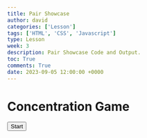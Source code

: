 ```yaml
---
title: Pair Showcase
author: david
categories: ['Lesson']
tags: ['HTML', 'CSS', 'Javascript']
type: Lesson
week: 3
description: Pair Showcase Code and Output.
toc: True
comments: True
date: 2023-09-05 12:00:00 +0000
---
```


<style>
  .gameBoard {
      display: grid;
      grid-template-columns: repeat(4, 0fr);
      grid-gap: 10px;
      margin-top: 20px;
  }
  .gameCard {
      width: 100px;
      height: 100px;
      align-items: center;
      cursor: pointer;
      transform: rotateY(180deg);
      transition: transform 0.5s ease;
  }
  .gameCard.flipped {
      background-color: #fff;
  }
  .gameCard img {
    width: 100%;
    height: 100%;
    border-radius: 0px;
  }
  .gameCard.flipped {
    transform: rotateY(0deg);
  }
  .cardBack {
      width: 100%;
      height: 100%;
      background-image: url('{{ site.baseurl }}/assets/img/post_images/cardBack.png');
      background-size: cover;
      position: absolute;
      backface-visibility: hidden;
      transition: transform 0.5s ease;
  }
  .gameCard.flipped .cardBack {
      transform: rotateY(180deg);
  }
  .hidden {
  display: none;
  }
  .congratulations {
    display: none;
    position: fixed;
    top: 50%;
    left: 50%;
    transform: translate(-50%, -50%);
    background-color: white;
    padding: 20px;
    box-shadow: 0 0 10px rgba(0, 0, 0, 0.5);
    text-align: center;
  }
  .congratulations h2 {
    font-size: 24px;
    margin-bottom: 10px;
  }
  .congratulations p {
    font-size: 18px;
  }
</style>

<div class="game-container">
<h1>Concentration Game</h1>
<button id="startButton">Start</button>
<main class="hidden">
  <p>Moves: <span id="moveCount">0</span></p>
  <p>Time: <span id="timer">0</span> seconds</p>
  <div class="gameBoard" id="gameBoard"></div>
  <p>Least Moves: <span id="leastMoveCount">0</span></p>
  <p>Fastest Time: <span id="fastestTime">0</span> seconds</p>
</main>
<div id="congratulations" class="hidden">
  <div class="message-box">
    <h2>Congratulations!</h2>
    <p>You won in <span id="winMoves">0</span> moves and <span id="winTime">0</span> seconds.</p>
    <button id="resetButton">Play Again</button>
  </div>
</div>

<script src="{{ site.baseurl }}/assets/js/pages/pair-showcase.js"></script>